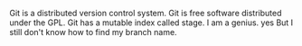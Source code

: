 Git is a distributed version control system.
Git is free software distributed under the GPL.
Git has a mutable index called stage.
I am a genius. yes
But I still don't know how to find my branch name.